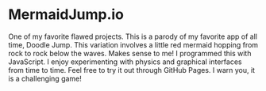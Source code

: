 # MermaidJump.io

One of my favorite flawed projects. This is a parody of my favorite app of all time, Doodle Jump. 
This variation involves a little red mermaid hopping from rock to rock below the waves. Makes sense to me!
I programmed this with JavaScript. I enjoy experimenting with physics and graphical interfaces from time to time. Feel free to try it out through GitHub Pages. I warn you, it is a challenging game! 
